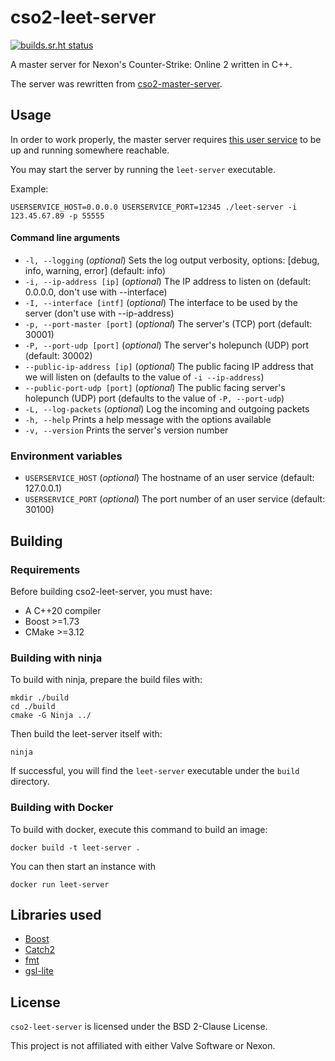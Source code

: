 # cso2-leet-server

[![builds.sr.ht status](https://builds.sr.ht/~leite/cso2-leet-server/commits/alpine-gcc.yml.svg)](https://builds.sr.ht/~leite/cso2-leet-server/commits/alpine-gcc.yml)

A master server for Nexon's Counter-Strike: Online 2 written in C++.

The server was rewritten from [cso2-master-server](https://github.com/L-Leite/cso2-master-server).

## Usage

In order to work properly, the master server requires [this user service](https://github.com/L-Leite/cso2-users-service) to be up and running somewhere reachable.

You may start the server by running the `leet-server` executable.

Example:

```
USERSERVICE_HOST=0.0.0.0 USERSERVICE_PORT=12345 ./leet-server -i 123.45.67.89 -p 55555
```

#### Command line arguments

- `-l, --logging` (_optional_) Sets the log output verbosity, options: [debug, info, warning, error] (default: info)
- `-i, --ip-address [ip]` (_optional_) The IP address to listen on (default: 0.0.0.0, don't use with --interface)
- `-I, --interface [intf]` (_optional_) The interface to be used by the server (don't use with --ip-address)
- `-p, --port-master [port]` (_optional_) The server's (TCP) port (default: 30001)
- `-P, --port-udp [port]` (_optional_) The server's holepunch (UDP) port (default: 30002)
- `--public-ip-address [ip]` (_optional_) The public facing IP address that we will listen on (defaults to the value of `-i --ip-address`)
- `--public-port-udp [port]` (_optional_) The public facing server's holepunch (UDP) port (defaults to the value of `-P, --port-udp`)
- `-L, --log-packets` (_optional_) Log the incoming and outgoing packets
- `-h, --help` Prints a help message with the options available
- `-v, --version` Prints the server's version number

### Environment variables

- `USERSERVICE_HOST` (_optional_) The hostname of an user service (default: 127.0.0.1)
- `USERSERVICE_PORT` (_optional_) The port number of an user service (default: 30100)

## Building

### Requirements

Before building cso2-leet-server, you must have:

- A C++20 compiler
- Boost >=1.73
- CMake >=3.12

### Building with ninja

To build with ninja, prepare the build files with:

```
mkdir ./build
cd ./build
cmake -G Ninja ../
```

Then build the leet-server itself with:

```
ninja
```

If successful, you will find the `leet-server` executable under the `build` directory.

### Building with Docker

To build with docker, execute this command to build an image:

```
docker build -t leet-server .
```

You can then start an instance with

```
docker run leet-server
```

## Libraries used

- [Boost](https://www.boost.org/)
- [Catch2](https://github.com/catchorg/Catch2)
- [fmt](https://github.com/fmtlib/fmt)
- [gsl-lite](https://github.com/gsl-lite/gsl-lite)

## License

`cso2-leet-server` is licensed under the BSD 2-Clause License.

This project is not affiliated with either Valve Software or Nexon.
